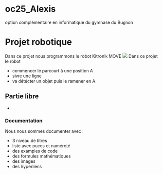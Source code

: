 # oc25_Alexis

option complémentaire en informatique du gymnase du Bugnon
# Projet robotique


Dans ce projet nous programmons le robot Kitronik MOVE
![](images/images.jpg)
Dans ce projet le robot

- commencer le parcourt à une position A
- sivre une ligne
- va détécter un objet puis le ramener en A

## Partie libre   
-





### Documentation 
Nous nous sommes documenter avec :


- 3 niveau de titres
- liste avec puces et numéroté
- des examples de code
- des formules mathématiques
- des images
- des hyperliens
